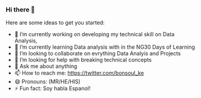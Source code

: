 ### Hi there 👋

Here are some ideas to get you started:

- 🔭 I’m currently working on developing my technical skill on Data Analysis,
- 🌱 I’m currently learning Data analysis with in the NG30 Days of Learning
- 👯 I’m looking to collaborate on evrything Data Analyis and Projects
- 🤔 I’m looking for help with breaking technical concepts
- 💬 Ask me about anything
- 📫 How to reach me: https://twitter.com/bonsoul_ke
- 😄 Pronouns: (MR/HE/HIS)
- ⚡ Fun fact: Soy habla Espanol!

